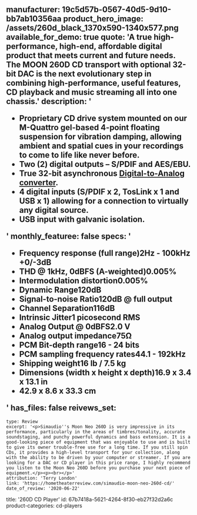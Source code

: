 manufacturer: 19c5d57b-0567-40d5-9d10-bb7ab10356aa
product_hero_image: /assets/260d_black_1370x590-1340x577.png
available_for_demo: true
quote: 'A true high-performance, high-end, affordable digital product that meets current and future needs. The MOON 260D CD transport with optional 32-bit DAC is the next evolutionary step in combining high-performance, useful features, CD playback and music streaming all into one chassis.'
description: '<ul><li>Proprietary CD drive system mounted on our M-Quattro gel-based 4-point floating suspension for vibration damping, allowing ambient and spatial cues in your recordings to come to life like never before.</li><li>Two (2) digital outputs – S/PDIF and AES/EBU.</li><li>True 32-bit asynchronous&nbsp;<a href="https://simaudio.com/en/product-category/digital-products/">Digital-to-Analog converter</a>.</li><li>4 digital inputs (S/PDIF x 2, TosLink x 1 and USB x 1) allowing for a connection to virtually any digital source.</li><li>USB input with galvanic isolation.</li></ul>'
monthly_featuree: false
specs: '<ul><li>Frequency response (full range)2Hz - 100kHz +0/-3dB</li><li>THD @ 1kHz, 0dBFS (A-weighted)0.005%</li><li>Intermodulation distortion0.005%</li><li>Dynamic Range120dB</li><li>Signal-to-noise Ratio120dB @ full output</li><li>Channel Separation116dB</li><li>Intrinsic Jitter1 picosecond RMS</li><li>Analog Output @ 0dBFS2.0 V</li><li>Analog output impedance75Ω</li><li>PCM Bit-depth range16 - 24 bits</li><li>PCM sampling frequency rates44.1 - 192kHz</li><li>Shipping weight16 lb / 7.5 kg</li><li>Dimensions (width x height x depth)16.9 x 3.4 x 13.1 in</li><li>42.9 x 8.6 x 33.3 cm</li></ul>'
has_files: false
reivews_set:
  -
    type: Review
    excerpt: '<p>Simaudio''s Moon Neo 260D is very impressive in its performance, particularly in the areas of timbres/tonality, accurate soundstaging, and punchy powerful dynamics and bass extension. It is a good-looking piece of equipment that was enjoyable to use and is built to give its owner trouble-free use for a long time. If you still spin CDs, it provides a high-level transport for your collection, along with the ability to be driven by your computer or streamer. If you are looking for a DAC or CD player in this price range, I highly recommend you listen to the Moon Neo 260D before you purchase your next piece of equipment.</p><p><br></p>'
    attribution: 'Terry London'
    link: 'https://hometheaterreview.com/simaudio-moon-neo-260d-cd/'
    date_of_review: '2020-06-22'
title: '260D CD Player'
id: 67b7418a-5621-4264-8f30-eb27f32d2a6c
product-categories: cd-players
